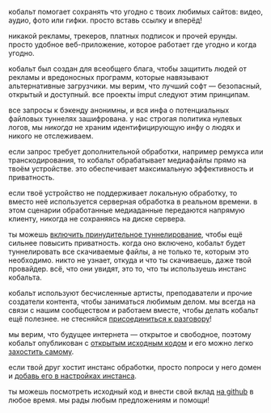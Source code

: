 <script lang="ts">
    import { t } from "$lib/i18n/translations";
    import { contacts, docs } from "$lib/env";

    import SectionHeading from "$components/misc/SectionHeading.svelte";
</script>

<section id="summary">
<SectionHeading
    title={$t("about.heading.summary")}
    sectionId="summary"
/>

кобальт помогает сохранять что угодно с твоих любимых сайтов: видео, аудио, фото
или гифки. просто вставь ссылку и вперёд!

никакой рекламы, трекеров, платных подписок и прочей ерунды. просто удобное
веб-приложение, которое работает где угодно и когда угодно.
</section>

<section id="motivation">
<SectionHeading
    title={$t("about.heading.motivation")}
    sectionId="motivation"
/>

кобальт был создан для всеобщего блага, чтобы защитить людей от рекламы и
вредоносных программ, которые навязывают альтернативные загрузчики. мы верим,
что лучший софт — безопасный, открытый и доступный. все проекты imput следуют
этим принципам.
</section>

<section id="privacy-efficiency">
<SectionHeading
    title={$t("about.heading.privacy_efficiency")}
    sectionId="privacy-efficiency"
/>

все запросы к бэкенду анонимны, и вся инфа о потенциальных файловых туннелях
зашифрована. у нас строгая политика нулевых логов, мы *никогда* не храним
идентифицирующую инфу о людях и никого не отслеживаем.

если запрос требует дополнительной обработки, например ремукса или
транскодирования, то кобальт обрабатывает медиафайлы прямо на твоём устройстве.
это обеспечивает максимальную эффективность и приватность.

если твоё устройство не поддерживает локальную обработку, то вместо неё
используется серверная обработка в реальном времени. в этом сценарии
обработанные медиаданные передаются напрямую клиенту, никогда не сохраняясь на
диске сервера.

ты можешь [включить принудительное туннелирование](/settings/privacy#tunnel),
чтобы ещё сильнее повысить приватность. когда оно включено, кобальт будет
туннелировать все скачиваемые файлы, а не только те, которым это необходимо.
никто не узнает, откуда и что ты скачиваешь, даже твой провайдер. всё, что они
увидят, это то, что ты используешь инстанс кобальта.
</section>

<section id="community">
<SectionHeading
    title={$t("about.heading.community")}
    sectionId="community"
/>

кобальт используют бесчисленные артисты, преподаватели и прочие создатели
контента, чтобы заниматься любимым делом. мы всегда на связи с нашим сообществом
и работаем вместе, чтобы делать кобальт ещё полезнее. не стесняйся
[присоединиться к разговору](/about/community)!

мы верим, что будущее интернета — открытое и свободное, поэтому кобальт
опубликован с [открытым исходным кодом](https://sourcefirst.com/) и его можно
легко [захостить самому]({docs.instanceHosting}).

если твой друг хостит инстанс обработки, просто попроси у него домен и [добавь
его в настройках инстанса](/settings/instances#community).

ты можешь посмотреть исходный код и внести свой вклад [на
github]({contacts.github}) в любое время. мы рады любым предложениям и помощи!
</section>
